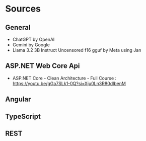 # Sources

## General
- ChatGPT by OpenAI
- Gemini by Google
- Llama 3.2 3B Instruct Uncensored f16 gguf by Meta using Jan

## ASP.NET Web Core Api

- ASP.NET Core - Clean Architecture - Full Course : https://youtu.be/gGa7SLk1-0Q?si=Xju0Ln3R80dlbenM




## Angular



## TypeScript


## REST


